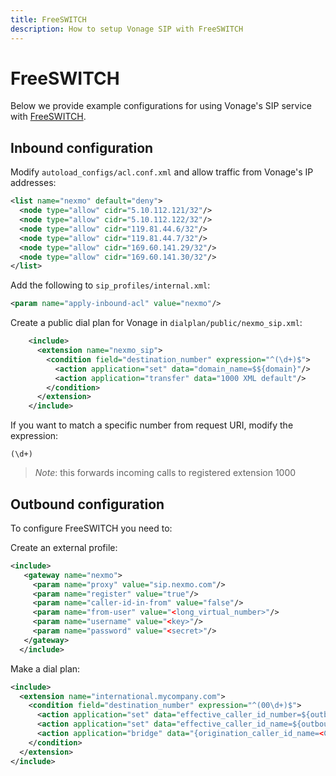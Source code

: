 ```yaml
---
title: FreeSWITCH
description: How to setup Vonage SIP with FreeSWITCH
---
```


# FreeSWITCH

Below we provide example configurations for using Vonage's SIP service with [FreeSWITCH](http://www.freeswitch.org).

## Inbound configuration

Modify `autoload_configs/acl.conf.xml` and allow traffic from Vonage's IP addresses:

```xml
<list name="nexmo" default="deny">
  <node type="allow" cidr="5.10.112.121/32"/>
  <node type="allow" cidr="5.10.112.122/32"/>
  <node type="allow" cidr="119.81.44.6/32"/>
  <node type="allow" cidr="119.81.44.7/32"/>
  <node type="allow" cidr="169.60.141.29/32"/>
  <node type="allow" cidr="169.60.141.30/32"/>
</list>
```

Add the following to `sip_profiles/internal.xml`:

```xml
<param name="apply-inbound-acl" value="nexmo"/>
```

Create a public dial plan for Vonage in `dialplan/public/nexmo_sip.xml`:

```xml
    <include>
      <extension name="nexmo_sip">
        <condition field="destination_number" expression="^(\d+)$">
          <action application="set" data="domain_name=$${domain}"/>
          <action application="transfer" data="1000 XML default"/>
        </condition>
      </extension>
    </include>
```

If you want to match a specific number from request URI, modify the expression:

```text
(\d+)
```

> *Note*: this forwards incoming calls to registered extension 1000

## Outbound configuration

To configure FreeSWITCH you need to:

Create an external profile:

```xml
<include>
   <gateway name="nexmo">
     <param name="proxy" value="sip.nexmo.com"/>
     <param name="register" value="true"/>
     <param name="caller-id-in-from" value="false"/>
     <param name="from-user" value="<long_virtual_number>"/>
     <param name="username" value="<key>"/>
     <param name="password" value="<secret>"/>
   </gateway>
  </include>
```

Make a dial plan:

```xml
<include>
  <extension name="international.mycompany.com">
    <condition field="destination_number" expression="^(00\d+)$">
      <action application="set" data="effective_caller_id_number=${outbound_caller_id_number}"/>
      <action application="set" data="effective_caller_id_name=${outbound_caller_id_name}"/>
      <action application="bridge" data="{origination_caller_id_name=<CALLER_ID>}sofia/gateway/nexmo/$1"/>
    </condition>
  </extension>
</include>
```
